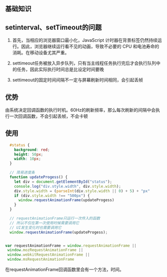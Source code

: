 ## 基础知识

## setinterval、setTimeout的问题
 1. 首先，当相应的浏览器窗口最小化，JavaScript 计时器在背景标签仍然持续运行。因此，浏览器继续运行看不见的动画，导致不必要的 CPU 和电池寿命的消耗。在移动设备尤其严重。

 2. settimeout任务被放入异步队列，只有当主线程任务执行完后才会执行队列中的任务，因此实际执行时间总是比设定时间要晚

 3. settimeout的固定时间间隔不一定与屏幕刷新时间相同，会引起丢帧


## 优势
  由系统决定回调函数的执行时机。60Hz的刷新频率，那么每次刷新的间隔中会执行一次回调函数，不会引起丢帧，不会卡顿

## 使用
```css
  #status {
    background: red;
    height: 50px;
    width: 10px;
  }
```
```js
  // 简易进度条
  function updateProgess() {
    let div = document.getElementById("status");
    console.log("div.style.width", div.style.width);
    div.style.width = (parseInt(div.style.width || 0) + 5) + "px"
    if (div.style.width !== "500px") {
      window.requestAnimationFrame(updateProgess)
    }
  }

  // requestAnimationFrame只运行一次传入的函数
  // 所以不仅在第一次使用时候需要调用它
  // UI发生变化时也需要调用它
  window.requestAnimationFrame(updateProgess);
```

```js

var requestAnimationFrame = window.requestAnimationFrame ||
 window.mozRequestAnimationFrame ||
 window.webkitRequestAnimationFrame ||
 window.msRequestAnimationFrame
```
在requestAnimationFrame回调函数里会有一个方法，时间。